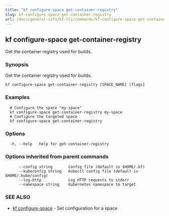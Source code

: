 ```yaml
---
title: "kf configure-space get-container-registry"
slug: kf-configure-space-get-container-registry
url: /docs/general-info/kf-cli/commands/kf-configure-space-get-container-registry/
---
```

## kf configure-space get-container-registry

Get the container registry used for builds.

### Synopsis

Get the container registry used for builds.

```
kf configure-space get-container-registry [SPACE_NAME] [flags]
```

### Examples

```
  # Configure the space "my-space"
  kf configure-space get-container-registry my-space
  # Configure the targeted space
  kf configure-space get-container-registry
```

### Options

```
  -h, --help   help for get-container-registry
```

### Options inherited from parent commands

```
      --config string       Config file (default is $HOME/.kf)
      --kubeconfig string   Kubectl config file (default is $HOME/.kube/config)
      --log-http            Log HTTP requests to stderr
      --namespace string    Kubernetes namespace to target
```

### SEE ALSO

* [kf configure-space](/docs/general-info/kf-cli/commands/kf-configure-space/)	 - Set configuration for a space

